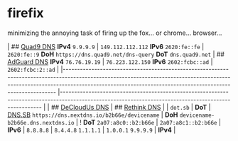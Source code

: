 # firefix
minimizing the annoying task of firing up the fox... or chrome... browser...


| ## [Quad9 DNS](https://www.quad9.net/)  **IPv4** ```9.9.9.9```  | ```149.112.112.112```  **IPv6** ```2620:fe::fe```  | ```2620:fe::9```  **DoH** ```https://dns.quad9.net/dns-query```  **DoT** ```dns.quad9.net```                   	| ## [AdGuard DNS](https://adguard-dns.io/) **IPv4** ```76.76.19.19```  | ```76.223.122.150```  **IPv6** ```2602:fcbc::ad```  | ```2602:fcbc:2::ad``` 	|
|---------------------------------------------------------------------------------------------------------------------------------------------------------------------------------------------------------------------------------------	|-----------------------------------------------------------------------------------------------------------------------------------------------------	|
| ## [DeCloudUs DNS](https://decloudus.com/)                                                                                                                                                                                            	| ## [Rethink DNS](https://rethinkdns.com/)                                                                                                           	|
| ```dot.sb``` \| **DoT** \|  [DNS.SB](https://dns.sb/) ```https://dns.nextdns.io/b2b66e/devicename``` \| **DoH** ```devicename-b2b66e.dns.nextdns.io``` \|  ! **DoT** ```2a07:a8c0::b2:b66e``` \| ```2a07:a8c1::b2:b66e``` \| **IPv6** 	| ```8.8.8.8``` \| ```8.4.4.8```  ```1.1.1.1``` \| ```1.0.0.1```  ```9.9.9.9``` \| **IPv4**                                                           	|
